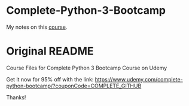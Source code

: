 # Complete-Python-3-Bootcamp
My notes on this [course](https://www.udemy.com/complete-python-bootcamp). 

# Original README
Course Files for Complete Python 3 Bootcamp Course on Udemy


Get it now for 95% off with the link:
https://www.udemy.com/complete-python-bootcamp/?couponCode=COMPLETE_GITHUB

Thanks!
